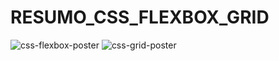 # RESUMO_CSS_FLEXBOX_GRID
![css-flexbox-poster](https://user-images.githubusercontent.com/99132374/198842113-44d2d9e6-1de6-426f-beaa-16841a786081.png)
![css-grid-poster](https://user-images.githubusercontent.com/99132374/198842116-f87ac1d8-6948-422e-bca7-6395052ebd70.png)
